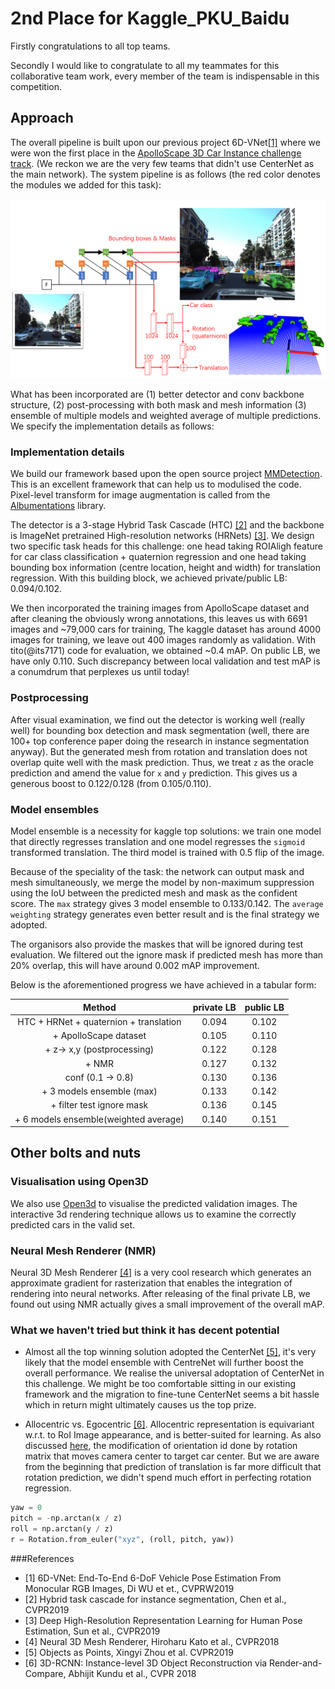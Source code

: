 # 2nd Place for Kaggle_PKU_Baidu

Firstly congratulations to all top teams.

Secondly I would like to congratulate to all my teammates 
for this collaborative team work, every member of the team 
is indispensable in this competition.


## Approach 

The overall pipeline is built upon our previous project 6D-VNet[[1]](###References) where we were won the first place in the [ApolloScape 3D Car Instance challenge track](http://apolloscape.auto/car_instance.html).
(We reckon we are the very few teams that didn't use CenterNet as the main network).
The system pipeline is as follows (the red color denotes the modules we added for this task):

![](./figures/system_pipeline_kaggle.PNG)

What has been incorporated are (1) better detector and conv backbone structure,
(2) post-processing with both mask and mesh information (3) ensemble of multiple models and
weighted average of multiple predictions. We specify the implementation details as follows:


### Implementation details
We build our framework based upon the open source project 
[MMDetection](https://github.com/open-mmlab/mmdetection]). This is an excellent framework that can help us to modulised the code.
Pixel-level transform for image augmentation is called from the [Albumentations](https://github.com/albumentations-team/albumentations) library.

The detector is a 3-stage Hybrid Task Cascade (HTC) [[2]](###References) and the backbone is ImageNet pretrained 
High-resolution networks (HRNets) [[3]](###References). 
We design two specific task heads for this challenge: one head taking ROIAligh feature
for car class classification + quaternion regression and one head taking bounding box information (centre location, height and width)
for translation regression.
With this building block, we achieved private/public LB: 0.094/0.102.

We then incorporated the training images from ApolloScape dataset and
after cleaning the obviously wrong annotations, this leaves us with 6691 images and ~79,000 cars for training,
The kaggle dataset has around 4000 images for training,
we leave out 400 images randomly as validation. With tito(@its7171) code for evaluation, we obtained 
~0.4 mAP. On public LB, we have only 0.110.
Such discrepancy between local validation and test mAP is a conumdrum that perplexes us until today!

### Postprocessing
After visual examination, we find out the detector is working well (really well)
for bounding box detection and mask segmentation (well, there are 100+ top conference paper doing the 
research in instance segmentation anyway). But the generated mesh from rotation and
translation does not overlap quite well with the mask prediction.
Thus, we treat `z` as the oracle prediction and amend the value for `x` and `y` prediction.
This gives us a generous boost to 0.122/0.128 (from 0.105/0.110). 


### Model ensembles
Model ensemble is a necessity for kaggle top solutions: we train 
one model that directly regresses translation and 
one model regresses the `sigmoid` transformed translation.
The third model is trained with 0.5 flip of the image.

Because of the speciality of the task: the network can output mask and mesh 
simultaneously, we merge the model by non-maximum suppression using the IoU 
between the predicted mesh and mask as the confident score.
The `max` strategy gives 3 model ensemble to 0.133/0.142.
The `average weighting` strategy generates even better result and 
is the final strategy we adopted.

The organisors also provide the maskes that will be ignored during test evaluation.
We filtered out the ignore mask if predicted mesh has more than 20% overlap,
this will have around 0.002 mAP improvement.

Below is the aforementioned progress we have achieved in a tabular form:



|Method              | private LB             |  public LB|
|:------------------: | :-------:|:-------------------------:|
|HTC + HRNet + quaternion + translation | 0.094  | 0.102|
|+ ApolloScape dataset      | 0.105          | 0.110|
|+ z-> x,y (postprocessing) | 0.122          | 0.128|
|+ NMR                      | 0.127          | 0.132|
|conf (0.1 -> 0.8)          | 0.130          | 0.136|
|+ 3 models ensemble (max)  | 0.133          | 0.142|
|+ filter test ignore mask  | 0.136          | 0.145|
|+ 6 models ensemble(weighted average)| 0.140 | 0.151|
  
  
## Other bolts and nuts
 
###  Visualisation using Open3D

We also use [Open3d](http://www.open3d.org/) to visualise the predicted 
validation images. The interactive 3d rendering technique allows us to examine
the correctly predicted cars in the valid set. 

### Neural Mesh Renderer (NMR)
Neural 3D Mesh Renderer [[4]](###References) is a very cool research which generates an approximate gradient
for rasterization that enables the integration of rendering into neural networks.
After releasing of the final private LB, we found out  using NMR actually gives
a small improvement of the overall mAP. 



### What we haven't tried but think it has decent potential

- Almost all the top winning solution adopted the CenterNet [[5]](###References), it's very likely that the model ensemble with
CentreNet will further boost the overall performance. We realise the universal
adoptation of CenterNet in this challenge. We might be too comfortable sitting
in our existing framework and the migration to fine-tune CenterNet seems a bit hassle
which in return might ultimately causes us the top prize. 

- Allocentric vs. Egocentric [[6]](###References). 
Allocentric representation is equivariant w.r.t. to RoI Image appearance, and is
better-suited for learning. As also discussed [here](https://www.kaggle.com/c/pku-autonomous-driving/discussion/127052),
the modification of orientation id done by rotation matrix that moves camera
center to target car center. But we are aware from the beginning that prediction of 
translation is far more difficult that rotation prediction, we didn't spend much effort in
perfecting rotation regression.
```python
yaw = 0
pitch = -np.arctan(x / z)
roll = np.arctan(y / z)
r = Rotation.from_euler("xyz", (roll, pitch, yaw))
```


###References

- [1] 6D-VNet: End-To-End 6-DoF Vehicle Pose Estimation From Monocular RGB Images, Di WU et et., CVPRW2019 
- [2] Hybrid task cascade for instance segmentation, Chen et al., CVPR2019
- [3] Deep High-Resolution Representation Learning for Human Pose Estimation, Sun et al., CVPR2019
- [4] Neural 3D Mesh Renderer, Hiroharu Kato et al., CVPR2018
- [5] Objects as Points, Xingyi Zhou et al. CVPR2019
- [6] 3D-RCNN: Instance-level 3D Object Reconstruction via Render-and-Compare, Abhijit Kundu et al., CVPR 2018

